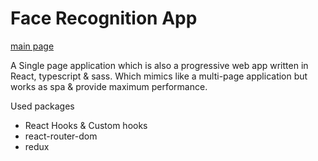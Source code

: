 # Face Recognition App

[main page](https://face-recognition-webapp.netlify.app)

A Single page application which is also a progressive web app written in React, typescript & sass.
Which mimics like a multi-page application but works as spa & provide maximum performance.

Used packages
 - React Hooks & Custom hooks
 - react-router-dom
 - redux